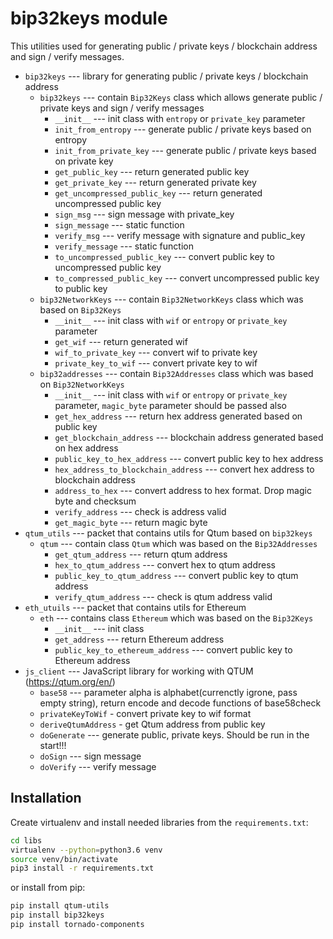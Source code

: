 # bip32keys module

This utilities used for generating public / private keys / blockchain address and sign / verify messages.

- `bip32keys` --- library for generating public / private keys / blockchain address
    - `bip32keys` --- contain `Bip32Keys` class which allows generate public / private keys and sign / verify messages
        - `__init__` --- init class with `entropy` or `private_key` parameter
        - `init_from_entropy` --- generate public / private keys based on entropy
        - `init_from_private_key` --- generate public / private keys based on private key
        - `get_public_key` --- return generated public key
        - `get_private_key` --- return generated private key
        - `get_uncompressed_public_key` --- return generated uncompressed public key
        - `sign_msg` --- sign message with private_key
        - `sign_message` --- static function
        - `verify_msg` --- verify message with signature and public_key
        - `verify_message` --- static function
        - `to_uncompressed_public_key` --- convert public key to uncompressed public key
        - `to_compressed_public_key` --- convert uncompressed public key to public key
    - `bip32NetworkKeys` --- contain `Bip32NetworkKeys` class which was based on `Bip32Keys`
        - `__init__` --- init class with `wif` or `entropy` or `private_key` parameter
        - `get_wif` --- return generated wif
        - `wif_to_private_key` --- convert wif to private key
        - `private_key_to_wif` --- convert private key to wif
    - `bip32addresses` --- contain `Bip32Addresses` class which was based on `Bip32NetworkKeys`
        - `__init__` --- init class with `wif` or `entropy` or `private_key` parameter, `magic_byte` parameter should be passed also
        - `get_hex_address` --- return hex address generated based on public key
        - `get_blockchain_address` --- blockchain address generated based on hex address
        - `public_key_to_hex_address` --- convert public key to hex address
        - `hex_address_to_blockchain_address` --- convert hex address to blockchain address
        - `address_to_hex` --- convert address to hex format. Drop magic byte and checksum
        - `verify_address` --- check is address valid
        - `get_magic_byte` --- return magic byte
- `qtum_utils` --- packet that contains utils for Qtum based on `bip32keys`
    - `qtum` --- contain class `Qtum` which was based on the `Bip32Addresses`
        - `get_qtum_address` --- return qtum address
        - `hex_to_qtum_address` --- convert hex to qtum address
        - `public_key_to_qtum_address` --- convert public key to qtum address
        - `verify_qtum_address` --- check is qtum address valid
- `eth_utuils` --- packet that contains utils for Ethereum
    - `eth` --- contains class `Ethereum` which was based on the `Bip32Keys`
        - `__init__` --- init class
        - `get_address` --- return Ethereum address
        - `public_key_to_ethereum_address` --- convert public key to Ethereum address
- `js_client` --- JavaScript library for working with QTUM (https://qtum.org/en/)
    - `base58` --- parameter alpha is alphabet(currenctly igrone, pass empty string), return encode and decode functions of base58check
    - `privateKeyToWif` - convert private key to wif format
    - `deriveQtumAddress` - get Qtum address from public key
    - `doGenerate` --- generate public, private keys. Should be run in the start!!!
    - `doSign` --- sign message
    - `doVerify` --- verify message

## Installation

Create virtualenv and install needed libraries from the `requirements.txt`:

```bash
cd libs
virtualenv --python=python3.6 venv
source venv/bin/activate
pip3 install -r requirements.txt
```

or install from pip:

```bash
pip install qtum-utils
pip install bip32keys
pip install tornado-components
```